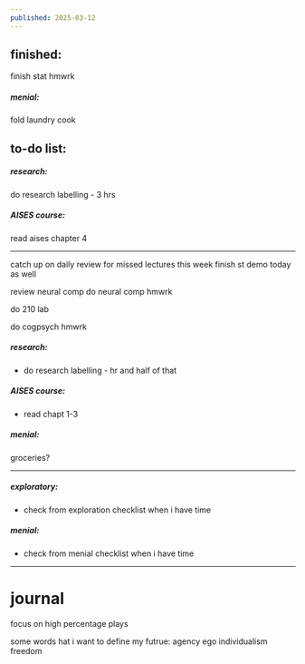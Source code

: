 ```yaml
---
published: 2025-03-12
---
```

## finished:

finish stat hmwrk
##### menial:
fold laundry
cook
## to-do list:

##### research:
do research labelling - 3 hrs 
##### AISES course:
read aises chapter 4

----

catch up on daily review for missed lectures this week
finish st demo today as well

review neural comp
do neural comp hmwrk

do 210 lab

do cogpsych hmwrk
##### research:
- do research labelling - hr and half of that 
##### AISES course:
- read chapt 1-3
##### menial:
groceries?

----
##### exploratory:
- check from exploration checklist when i have time
##### menial:
- check from menial checklist when i have time

---
# journal

focus on high percentage plays

some words hat i want to define my futrue:
agency
ego
individualism
freedom
